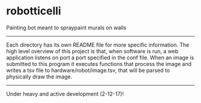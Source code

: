 # robotticelli

Painting bot meant to spraypaint murals on walls

-----

Each directory has its own README file for more specific information.
The high level overview of this project is that, when software is run,
a web application listens on port a port specified in the conf file. When an image is submitted to
this program it executes functions that process the image and writes
a tsv file to hardware/robot/image.tsv, that will be parsed to physically
draw the image.

-----

Under heavy and active development (2-12-17)!
